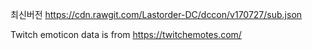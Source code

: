 최신버전 https://cdn.rawgit.com/Lastorder-DC/dccon/v170727/sub.json

Twitch emoticon data is from https://twitchemotes.com/
